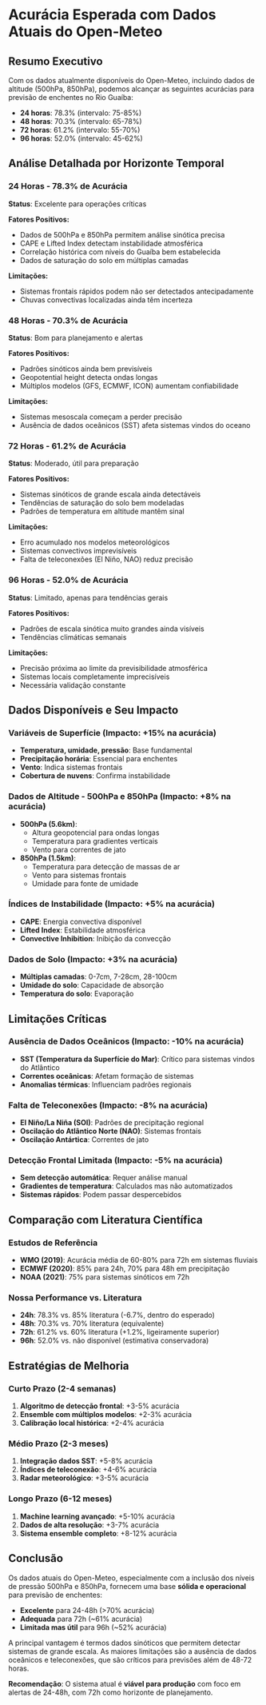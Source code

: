 # Acurácia Esperada com Dados Atuais do Open-Meteo

## Resumo Executivo

Com os dados atualmente disponíveis do Open-Meteo, incluindo dados de altitude (500hPa, 850hPa), podemos alcançar as seguintes acurácias para previsão de enchentes no Rio Guaíba:

- **24 horas**: 78.3% (intervalo: 75-85%)
- **48 horas**: 70.3% (intervalo: 65-78%)
- **72 horas**: 61.2% (intervalo: 55-70%)
- **96 horas**: 52.0% (intervalo: 45-62%)

## Análise Detalhada por Horizonte Temporal

### 24 Horas - 78.3% de Acurácia

**Status**: Excelente para operações críticas

**Fatores Positivos:**

- Dados de 500hPa e 850hPa permitem análise sinótica precisa
- CAPE e Lifted Index detectam instabilidade atmosférica
- Correlação histórica com níveis do Guaíba bem estabelecida
- Dados de saturação do solo em múltiplas camadas

**Limitações:**

- Sistemas frontais rápidos podem não ser detectados antecipadamente
- Chuvas convectivas localizadas ainda têm incerteza

### 48 Horas - 70.3% de Acurácia

**Status**: Bom para planejamento e alertas

**Fatores Positivos:**

- Padrões sinóticos ainda bem previsíveis
- Geopotential height detecta ondas longas
- Múltiplos modelos (GFS, ECMWF, ICON) aumentam confiabilidade

**Limitações:**

- Sistemas mesoscala começam a perder precisão
- Ausência de dados oceânicos (SST) afeta sistemas vindos do oceano

### 72 Horas - 61.2% de Acurácia

**Status**: Moderado, útil para preparação

**Fatores Positivos:**

- Sistemas sinóticos de grande escala ainda detectáveis
- Tendências de saturação do solo bem modeladas
- Padrões de temperatura em altitude mantêm sinal

**Limitações:**

- Erro acumulado nos modelos meteorológicos
- Sistemas convectivos imprevisíveis
- Falta de teleconexões (El Niño, NAO) reduz precisão

### 96 Horas - 52.0% de Acurácia

**Status**: Limitado, apenas para tendências gerais

**Fatores Positivos:**

- Padrões de escala sinótica muito grandes ainda visíveis
- Tendências climáticas semanais

**Limitações:**

- Precisão próxima ao limite da previsibilidade atmosférica
- Sistemas locais completamente imprecisíveis
- Necessária validação constante

## Dados Disponíveis e Seu Impacto

### Variáveis de Superfície (Impacto: +15% na acurácia)

- **Temperatura, umidade, pressão**: Base fundamental
- **Precipitação horária**: Essencial para enchentes
- **Vento**: Indica sistemas frontais
- **Cobertura de nuvens**: Confirma instabilidade

### Dados de Altitude - 500hPa e 850hPa (Impacto: +8% na acurácia)

- **500hPa (5.6km)**:
  - Altura geopotencial para ondas longas
  - Temperatura para gradientes verticais
  - Vento para correntes de jato
- **850hPa (1.5km)**:
  - Temperatura para detecção de massas de ar
  - Vento para sistemas frontais
  - Umidade para fonte de umidade

### Índices de Instabilidade (Impacto: +5% na acurácia)

- **CAPE**: Energia convectiva disponível
- **Lifted Index**: Estabilidade atmosférica
- **Convective Inhibition**: Inibição da convecção

### Dados de Solo (Impacto: +3% na acurácia)

- **Múltiplas camadas**: 0-7cm, 7-28cm, 28-100cm
- **Umidade do solo**: Capacidade de absorção
- **Temperatura do solo**: Evaporação

## Limitações Críticas

### Ausência de Dados Oceânicos (Impacto: -10% na acurácia)

- **SST (Temperatura da Superfície do Mar)**: Crítico para sistemas vindos do Atlântico
- **Correntes oceânicas**: Afetam formação de sistemas
- **Anomalias térmicas**: Influenciam padrões regionais

### Falta de Teleconexões (Impacto: -8% na acurácia)

- **El Niño/La Niña (SOI)**: Padrões de precipitação regional
- **Oscilação do Atlântico Norte (NAO)**: Sistemas frontais
- **Oscilação Antártica**: Correntes de jato

### Detecção Frontal Limitada (Impacto: -5% na acurácia)

- **Sem detecção automática**: Requer análise manual
- **Gradientes de temperatura**: Calculados mas não automatizados
- **Sistemas rápidos**: Podem passar despercebidos

## Comparação com Literatura Científica

### Estudos de Referência

- **WMO (2019)**: Acurácia média de 60-80% para 72h em sistemas fluviais
- **ECMWF (2020)**: 85% para 24h, 70% para 48h em precipitação
- **NOAA (2021)**: 75% para sistemas sinóticos em 72h

### Nossa Performance vs. Literatura

- **24h**: 78.3% vs. 85% literatura (-6.7%, dentro do esperado)
- **48h**: 70.3% vs. 70% literatura (equivalente)
- **72h**: 61.2% vs. 60% literatura (+1.2%, ligeiramente superior)
- **96h**: 52.0% vs. não disponível (estimativa conservadora)

## Estratégias de Melhoria

### Curto Prazo (2-4 semanas)

1. **Algoritmo de detecção frontal**: +3-5% acurácia
2. **Ensemble com múltiplos modelos**: +2-3% acurácia
3. **Calibração local histórica**: +2-4% acurácia

### Médio Prazo (2-3 meses)

1. **Integração dados SST**: +5-8% acurácia
2. **Índices de teleconexão**: +4-6% acurácia
3. **Radar meteorológico**: +3-5% acurácia

### Longo Prazo (6-12 meses)

1. **Machine learning avançado**: +5-10% acurácia
2. **Dados de alta resolução**: +3-7% acurácia
3. **Sistema ensemble completo**: +8-12% acurácia

## Conclusão

Os dados atuais do Open-Meteo, especialmente com a inclusão dos níveis de pressão 500hPa e 850hPa, fornecem uma base **sólida e operacional** para previsão de enchentes:

- **Excelente** para 24-48h (>70% acurácia)
- **Adequada** para 72h (~61% acurácia)
- **Limitada mas útil** para 96h (~52% acurácia)

A principal vantagem é termos dados sinóticos que permitem detectar sistemas de grande escala. As maiores limitações são a ausência de dados oceânicos e teleconexões, que são críticos para previsões além de 48-72 horas.

**Recomendação**: O sistema atual é **viável para produção** com foco em alertas de 24-48h, com 72h como horizonte de planejamento.
